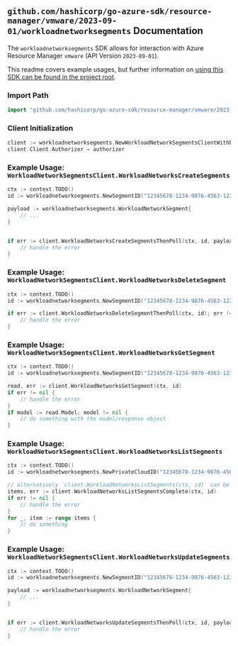 
## `github.com/hashicorp/go-azure-sdk/resource-manager/vmware/2023-09-01/workloadnetworksegments` Documentation

The `workloadnetworksegments` SDK allows for interaction with Azure Resource Manager `vmware` (API Version `2023-09-01`).

This readme covers example usages, but further information on [using this SDK can be found in the project root](https://github.com/hashicorp/go-azure-sdk/tree/main/docs).

### Import Path

```go
import "github.com/hashicorp/go-azure-sdk/resource-manager/vmware/2023-09-01/workloadnetworksegments"
```


### Client Initialization

```go
client := workloadnetworksegments.NewWorkloadNetworkSegmentsClientWithBaseURI("https://management.azure.com")
client.Client.Authorizer = authorizer
```


### Example Usage: `WorkloadNetworkSegmentsClient.WorkloadNetworksCreateSegments`

```go
ctx := context.TODO()
id := workloadnetworksegments.NewSegmentID("12345678-1234-9876-4563-123456789012", "example-resource-group", "privateCloudName", "segmentId")

payload := workloadnetworksegments.WorkloadNetworkSegment{
	// ...
}


if err := client.WorkloadNetworksCreateSegmentsThenPoll(ctx, id, payload); err != nil {
	// handle the error
}
```


### Example Usage: `WorkloadNetworkSegmentsClient.WorkloadNetworksDeleteSegment`

```go
ctx := context.TODO()
id := workloadnetworksegments.NewSegmentID("12345678-1234-9876-4563-123456789012", "example-resource-group", "privateCloudName", "segmentId")

if err := client.WorkloadNetworksDeleteSegmentThenPoll(ctx, id); err != nil {
	// handle the error
}
```


### Example Usage: `WorkloadNetworkSegmentsClient.WorkloadNetworksGetSegment`

```go
ctx := context.TODO()
id := workloadnetworksegments.NewSegmentID("12345678-1234-9876-4563-123456789012", "example-resource-group", "privateCloudName", "segmentId")

read, err := client.WorkloadNetworksGetSegment(ctx, id)
if err != nil {
	// handle the error
}
if model := read.Model; model != nil {
	// do something with the model/response object
}
```


### Example Usage: `WorkloadNetworkSegmentsClient.WorkloadNetworksListSegments`

```go
ctx := context.TODO()
id := workloadnetworksegments.NewPrivateCloudID("12345678-1234-9876-4563-123456789012", "example-resource-group", "privateCloudName")

// alternatively `client.WorkloadNetworksListSegments(ctx, id)` can be used to do batched pagination
items, err := client.WorkloadNetworksListSegmentsComplete(ctx, id)
if err != nil {
	// handle the error
}
for _, item := range items {
	// do something
}
```


### Example Usage: `WorkloadNetworkSegmentsClient.WorkloadNetworksUpdateSegments`

```go
ctx := context.TODO()
id := workloadnetworksegments.NewSegmentID("12345678-1234-9876-4563-123456789012", "example-resource-group", "privateCloudName", "segmentId")

payload := workloadnetworksegments.WorkloadNetworkSegment{
	// ...
}


if err := client.WorkloadNetworksUpdateSegmentsThenPoll(ctx, id, payload); err != nil {
	// handle the error
}
```
